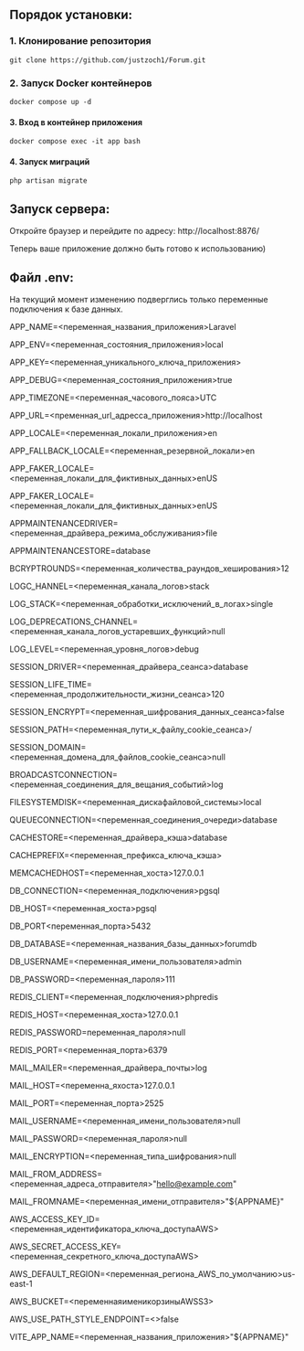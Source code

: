 ## Порядок установки:

### 1. Клонирование репозитория
   
   ``` git clone https://github.com/justzoch1/Forum.git ```
   

### 2. Запуск Docker контейнеров
   
   ``` docker compose up -d ```
   

#### 3. Вход в контейнер приложения
   
   ``` docker compose exec -it app bash ```
   

#### 4. Запуск миграций
   
   ``` php artisan migrate ```
   

## Запуск сервера:
Откройте браузер и перейдите по адресу: http://localhost:8876/ 

Теперь ваше приложение должно быть готово к использованию)

## Файл .env:

На текущий момент изменению подверглись только переменные подключения к базе данных.

APP_NAME=<переменная_названия_приложения>Laravel

APP_ENV=<переменная_состояния_приложения>local

APP_KEY=<переменная_уникального_ключа_приложения>

APP_DEBUG=<переменная_состояния_приложения>true

APP_TIMEZONE=<переменная_часового_пояса>UTC

APP_URL=<пременная_url_адресса_приложения>http://localhost

APP_LOCALE=<переменная_локали_приложения>en

APP_FALLBACK_LOCALE=<переменная_резервной_локали>en

APP_FAKER_LOCALE=<переменная_локали_для_фиктивных_данных>enUS

APP_FAKER_LOCALE=<переменная_локали_для_фиктивных_данных>enUS

APPMAINTENANCEDRIVER=<переменная_драйвера_режима_обслуживания>file

APPMAINTENANCESTORE=database

BCRYPTROUNDS=<переменная_количества_раундов_хеширования>12

LOGC_HANNEL=<переменная_канала_логов>stack

LOG_STACK=<переменная_обработки_исключений_в_логах>single

LOG_DEPRECATIONS_CHANNEL=<переменная_канала_логов_устаревших_функций>null

LOG_LEVEL=<переменная_уровня_логов>debug

SESSION_DRIVER=<переменная_драйвера_сеанса>database

SESSION_LIFE_TIME=<переменная_продолжительности_жизни_сеанса>120

SESSION_ENCRYPT=<переменная_шифрования_данных_сеанса>false

SESSION_PATH=<переменная_пути_к_файлу_cookie_сеанса>/

SESSION_DOMAIN=<переменная_домена_для_файлов_cookie_сеанса>null

BROADCASTCONNECTION=<переменная_соединения_для_вещания_событий>log

FILESYSTEMDISK=<переменная_дискафайловой_системы>local

QUEUECONNECTION=<переменная_соединения_очереди>database

CACHESTORE=<переменная_драйвера_кэша>database

CACHEPREFIX=<переменная_префикса_ключа_кэша>

MEMCACHEDHOST=<переменная_хоста>127.0.0.1

DB_CONNECTION=<переменная_подключения>pgsql

DB_HOST=<переменная_хоста>pgsql

DB_PORT<переменная_порта>5432

DB_DATABASE=<переменная_названия_базы_данных>forumdb

DB_USERNAME=<переменная_имени_пользователя>admin

DB_PASSWORD=<переменная_пароля>111

REDIS_CLIENT=<переменная_подключения>phpredis

REDIS_HOST=<переменная_хоста>127.0.0.1

REDIS_PASSWORD=переменная_пароля>null

REDIS_PORT=<переменная_порта>6379

MAIL_MAILER=<переменная_драйвера_почты>log

MAIL_HOST=<переменна_яхоста>127.0.0.1

MAIL_PORT=<переменная_порта>2525

MAIL_USERNAME=<переменная_имени_пользователя>null

MAIL_PASSWORD=<переменная_пароля>null

MAIL_ENCRYPTION=<переменная_типа_шифрования>null

MAIL_FROM_ADDRESS=<переменная_адреса_отправителя>"hello@example.com"

MAIL_FROMNAME=<переменная_имени_отправителя>"${APPNAME}"

AWS_ACCESS_KEY_ID=<переменная_идентификатора_ключа_доступаAWS>

AWS_SECRET_ACCESS_KEY=<переменная_секретного_ключа_доступаAWS>

AWS_DEFAULT_REGION=<переменная_региона_AWS_по_умолчанию>us-east-1

AWS_BUCKET=<переменнаяименикорзиныAWSS3>

AWS_USE_PATH_STYLE_ENDPOINT=<>false

VITE_APP_NAME=<переменная_названия_приложения>"${APPNAME}"



